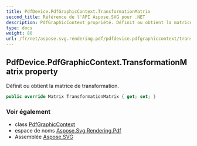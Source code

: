 ```yaml
---
title: PdfDevice.PdfGraphicContext.TransformationMatrix
second_title: Référence de l'API Aspose.SVG pour .NET
description: PdfGraphicContext propriété. Définit ou obtient la matrice de transformation.
type: docs
weight: 80
url: /fr/net/aspose.svg.rendering.pdf/pdfdevice.pdfgraphiccontext/transformationmatrix/
---
```

## PdfDevice.PdfGraphicContext.TransformationMatrix property

Définit ou obtient la matrice de transformation.

```csharp
public override Matrix TransformationMatrix { get; set; }
```

### Voir également

* class [PdfGraphicContext](../)
* espace de noms [Aspose.Svg.Rendering.Pdf](../../pdfdevice.pdfgraphiccontext/)
* Assemblée [Aspose.SVG](../../../)


